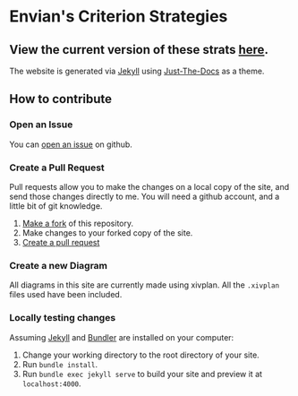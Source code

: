 # Envian's Criterion Strategies

## **View the current version of these strats [here](https://envian.github.io/xiv-criterion-na-strats/).**

The website is generated via [Jekyll] using [Just-The-Docs]
as a theme.

## How to contribute

### Open an Issue

You can [open an issue](https://github.com/Envian/xiv-criterion-na-strats/issues) on github.

### Create a Pull Request

Pull requests allow you to make the changes on a local copy of the site, and
send those changes directly to me. You will need a github account, and a little
bit of git knowledge.

1. [Make a fork](https://github.com/Envian/xiv-criterion-na-strats/fork) of this repository.
2. Make changes to your forked copy of the site.
3. [Create a pull request](https://github.com/Envian/xiv-criterion-na-strats/compare)

### Create a new Diagram

All diagrams in this site are currently made using xivplan. All the `.xivplan`
files used have been included.

### Locally testing changes

Assuming [Jekyll] and [Bundler] are installed on your computer:
1.  Change your working directory to the root directory of your site.
2.  Run `bundle install`.
3.  Run `bundle exec jekyll serve` to build your site and preview it at `localhost:4000`.

[Jekyll]: https://jekyllrb.com
[Bundler]: https://bundler.io
[Just-The-Docs]: https://just-the-docs.github.io/just-the-docs/
[xvplan]: https://xivplan.netlify.app/
